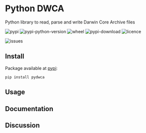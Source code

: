 # Python DWCA

Python library to read, parse and write Darwin Core Archive files

![pypi](https://img.shields.io/pypi/v/pydwca?style=plastic&logo=pypi) ![pypi-python-version](https://img.shields.io/pypi/pyversions/pydwca?style=plastic&logo=python) ![wheel](https://img.shields.io/pypi/wheel/pydwca?style=plastic) ![pypi-download](https://img.shields.io/pypi/dm/pydwca?style=plastic&logo=pypi) ![licence](https://img.shields.io/pypi/l/pydwca?style=plastic)

![issues](https://img.shields.io/github/issues/IEB-BIODATA/pydwca?style=plastic&logo=github)

## Install

Package available at [pypi](https://pypi.org/project/pydwca/):

```shell
pip install pydwca
```

## Usage



## Documentation



## Discussion


